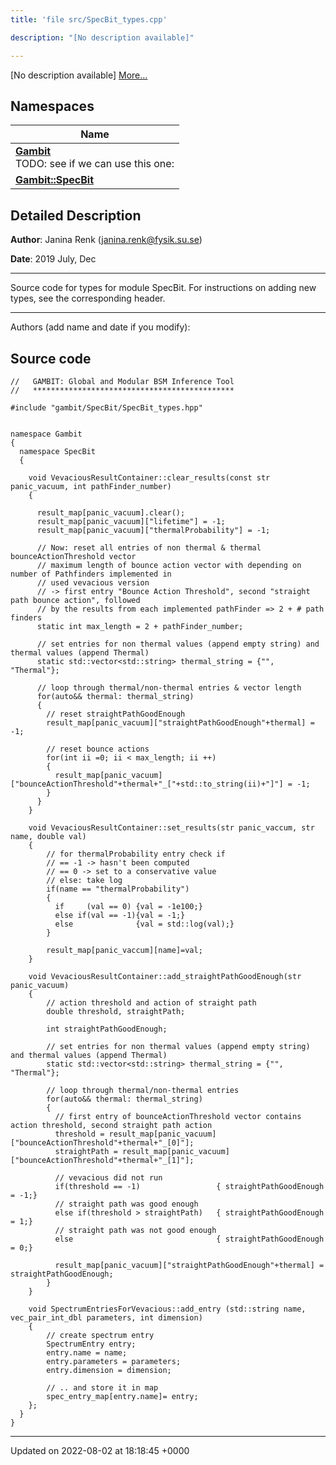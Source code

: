 ```yaml
---
title: 'file src/SpecBit_types.cpp'

description: "[No description available]"

---
```







[No description available] [More...](#detailed-description)

## Namespaces

| Name           |
| -------------- |
| **[Gambit](/documentation/code/darkbit_development/namespaces/namespacegambit/)** <br>TODO: see if we can use this one:  |
| **[Gambit::SpecBit](/documentation/code/darkbit_development/namespaces/namespacegambit_1_1specbit/)**  |

## Detailed Description


**Author**: Janina Renk ([janina.renk@fysik.su.se](mailto:janina.renk@fysik.su.se)) 

**Date**: 2019 July, Dec 

------------------

Source code for types for module SpecBit. For instructions on adding new types, see the corresponding header.



------------------

Authors (add name and date if you modify):




## Source code

```
//   GAMBIT: Global and Modular BSM Inference Tool
//   *********************************************

#include "gambit/SpecBit/SpecBit_types.hpp"


namespace Gambit
{
  namespace SpecBit
  {

    void VevaciousResultContainer::clear_results(const str panic_vacuum, int pathFinder_number)
    {

      result_map[panic_vacuum].clear();
      result_map[panic_vacuum]["lifetime"] = -1;
      result_map[panic_vacuum]["thermalProbability"] = -1;

      // Now: reset all entries of non thermal & thermal bounceActionThreshold vector
      // maximum length of bounce action vector with depending on number of Pathfinders implemented in
      // used vevacious version
      // -> first entry "Bounce Action Threshold", second "straight path bounce action", followed
      // by the results from each implemented pathFinder => 2 + # path finders
      static int max_length = 2 + pathFinder_number;

      // set entries for non thermal values (append empty string) and thermal values (append Thermal)
      static std::vector<std::string> thermal_string = {"", "Thermal"};

      // loop through thermal/non-thermal entries & vector length
      for(auto&& thermal: thermal_string)
      {
        // reset straightPathGoodEnough
        result_map[panic_vacuum]["straightPathGoodEnough"+thermal] = -1;

        // reset bounce actions
        for(int ii =0; ii < max_length; ii ++)
        {
          result_map[panic_vacuum]["bounceActionThreshold"+thermal+"_["+std::to_string(ii)+"]"] = -1;
        }
      }
    }

    void VevaciousResultContainer::set_results(str panic_vaccum, str name, double val)
    {
        // for thermalProbability entry check if
        // == -1 -> hasn't been computed
        // == 0 -> set to a conservative value
        // else: take log
        if(name == "thermalProbability")
        {
          if     (val == 0) {val = -1e100;}
          else if(val == -1){val = -1;}
          else              {val = std::log(val);}
        }

        result_map[panic_vaccum][name]=val;
    }

    void VevaciousResultContainer::add_straightPathGoodEnough(str panic_vacuum)
    {
        // action threshold and action of straight path
        double threshold, straightPath;

        int straightPathGoodEnough;

        // set entries for non thermal values (append empty string) and thermal values (append Thermal)
        static std::vector<std::string> thermal_string = {"", "Thermal"};

        // loop through thermal/non-thermal entries
        for(auto&& thermal: thermal_string)
        {
          // first entry of bounceActionThreshold vector contains action threshold, second straight path action
          threshold = result_map[panic_vacuum]["bounceActionThreshold"+thermal+"_[0]"];
          straightPath = result_map[panic_vacuum]["bounceActionThreshold"+thermal+"_[1]"];

          // vevacious did not run
          if(threshold == -1)                 { straightPathGoodEnough = -1;}
          // straight path was good enough
          else if(threshold > straightPath)   { straightPathGoodEnough = 1;}
          // straight path was not good enough
          else                                { straightPathGoodEnough = 0;}

          result_map[panic_vacuum]["straightPathGoodEnough"+thermal] = straightPathGoodEnough;
        }
    }

    void SpectrumEntriesForVevacious::add_entry (std::string name, vec_pair_int_dbl parameters, int dimension)
    {
        // create spectrum entry
        SpectrumEntry entry;
        entry.name = name;
        entry.parameters = parameters;
        entry.dimension = dimension;

        // .. and store it in map
        spec_entry_map[entry.name]= entry;
    };
  }
}
```


-------------------------------

Updated on 2022-08-02 at 18:18:45 +0000
